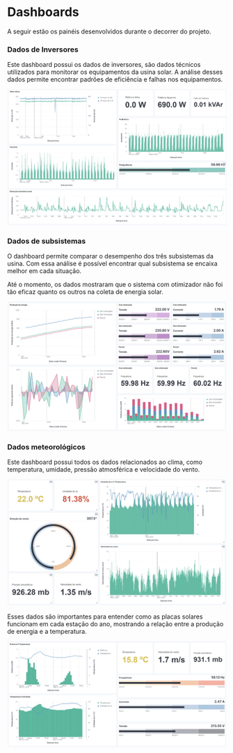 # Dashboards

A seguir estão os painéis desenvolvidos durante o decorrer do projeto.

### Dados de Inversores

Este dashboard possui os dados de inversores, são dados técnicos utilizados para monitorar os equipamentos da usina solar. A análise desses dados permite encontrar padrões de eficiência e falhas nos equipamentos.

<img src="https://github.com/jcampolim/iniciacao-tecnologica/blob/main/assets/inversores.png" alt="Dashboard de inversores feito com o Kibana">

### Dados de subsistemas 

O dashboard permite comparar o desempenho dos três subsistemas da usina. Com essa análise é possível encontrar qual subsistema se encaixa melhor em cada situação.

Até o momento, os dados mostraram que o sistema com otimizador não foi tão eficaz quanto os outros na coleta de energia solar.

<img src="https://github.com/jcampolim/iniciacao-tecnologica/blob/main/assets/subsistemas.png" alt="Dashboard comparando subsistemas feito com o Kibana">

### Dados meteorológicos

Este dashboard possui todos os dados relacionados ao clima, como temperatura, umidade, pressão atmosférica e velocidade do vento. 

<img src="https://github.com/jcampolim/iniciacao-tecnologica/blob/main/assets/dados-meteorologicos.png" alt="Dashboard com informações climáticas feito com o Kibana">

Esses dados são importantes para entender como as placas solares funcionam em cada estação do ano, mostrando a relação entre a produção de energia e a temperatura.

<img src="https://github.com/jcampolim/iniciacao-tecnologica/blob/main/assets/subsistemas-x-meteorologia.png" alt="Dashboard combinando os dados meteorológicos com os subsistemas feito com o Kibana">